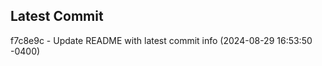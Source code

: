 
## Latest Commit
f7c8e9c - Update README with latest commit info (2024-08-29 16:53:50 -0400) <Yunxi-Zhou>
